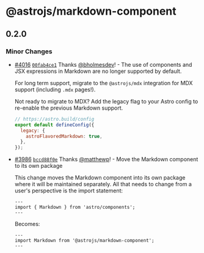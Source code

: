 # @astrojs/markdown-component

## 0.2.0

### Minor Changes

- [#4016](https://github.com/withastro/astro/pull/4016) [`00fab4ce1`](https://github.com/withastro/astro/commit/00fab4ce135eb799cac69140403d7724686733d6) Thanks [@bholmesdev](https://github.com/bholmesdev)! - The use of components and JSX expressions in Markdown are no longer supported by default.

  For long term support, migrate to the `@astrojs/mdx` integration for MDX support (including `.mdx` pages!).

  Not ready to migrate to MDX? Add the legacy flag to your Astro config to re-enable the previous Markdown support.

  ```js
  // https://astro.build/config
  export default defineConfig({
    legacy: {
      astroFlavoredMarkdown: true,
    },
  });
  ```

* [#3986](https://github.com/withastro/astro/pull/3986) [`bccd88f0e`](https://github.com/withastro/astro/commit/bccd88f0ebe1fbf383c0cee4b27a4c24c72dea72) Thanks [@matthewp](https://github.com/matthewp)! - Move the Markdown component to its own package

  This change moves the Markdown component into its own package where it will be maintained separately. All that needs to change from a user's perspective is the import statement:

  ```astro
  ---
  import { Markdown } from 'astro/components';
  ---
  ```

  Becomes:

  ```astro
  ---
  import Markdown from '@astrojs/markdown-component';
  ---
  ```

